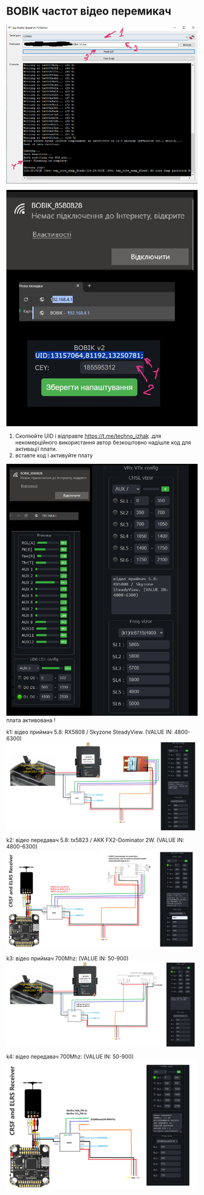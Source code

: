 # BOBIK частот відео перемикач

![alt tag]( https://github.com/TechnoIzhak/BOBIK/blob/main/DOC/AutorFiles/pht1.jpg "Опису не буде")

![alt tag]( https://github.com/TechnoIzhak/BOBIK/blob/main/DOC/AutorFiles/pht2.jpg  "Опису не буде")
1. Скопіюйте UID і відправте https://t.me/techno_izhak .для некомерційного використання автор безкоштовно надішле код для активації плати.
2. вставте код і активуйте плату

![alt tag]( https://github.com/TechnoIzhak/BOBIK/blob/main/DOC/AutorFiles/pht3.png  "Опису не буде")
плата активована !

k1: відео приймач 5.8: RX5808 / Skyzone SteadyView. (VALUE IN: 4800-6300)
![alt tag]( https://github.com/TechnoIzhak/BOBIK/blob/main/DOC/K1.png  "Опису не буде")

k2: відео передавач 5.8: tx5823 / AKK FX2-Dominator 2W. (VALUE IN: 4800-6300)
![alt tag]( https://github.com/TechnoIzhak/BOBIK/blob/main/DOC/K2.png "Опису не буде")

k3: відео приймач 700Mhz: (VALUE IN: 50-900)
![alt tag]( https://github.com/TechnoIzhak/BOBIK/blob/main/DOC/K3.png "Опису не буде")

k4: відео передавач 700Mhz: (VALUE IN: 50-900)
![alt tag]( https://github.com/TechnoIzhak/BOBIK/blob/main/DOC/K4.png "Опису не буде")
